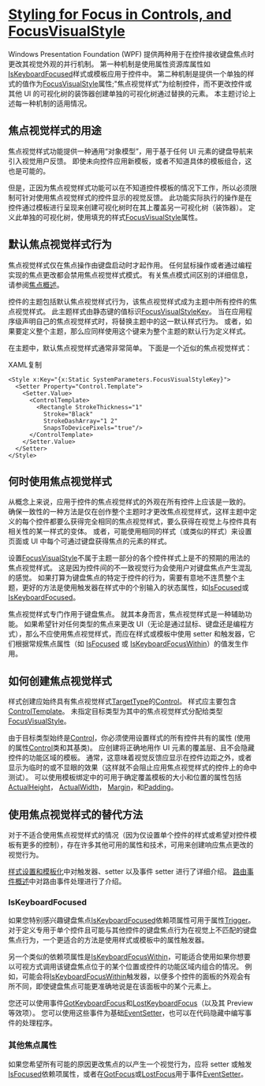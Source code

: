 # [Styling for Focus in Controls, and FocusVisualStyle](https://docs.microsoft.com/en-us/dotnet/framework/wpf/advanced/styling-for-focus-in-controls-and-focusvisualstyle)

Windows Presentation Foundation (WPF) 提供两种用于在控件接收键盘焦点时更改其视觉外观的并行机制。 第一种机制是使用属性资源库属性如[IsKeyboardFocused](https://docs.microsoft.com/zh-cn/dotnet/api/system.windows.uielement.iskeyboardfocused)样式或模板应用于控件中。 第二种机制是提供一个单独的样式的值作为[FocusVisualStyle](https://docs.microsoft.com/zh-cn/dotnet/api/system.windows.frameworkelement.focusvisualstyle)属性;"焦点视觉样式"为绘制控件，而不更改控件或其他 UI 的可视化树的装饰器创建单独的可视化树通过替换的元素。 本主题讨论上述每一种机制的适用情况。



## 焦点视觉样式的用途

焦点视觉样式功能提供一种通用“对象模型”，用于基于任何 UI 元素的键盘导航来引入视觉用户反馈。 即使未向控件应用新模板，或者不知道具体的模板组合，这也是可能的。

但是，正因为焦点视觉样式功能可以在不知道控件模板的情况下工作，所以必须限制可针对使用焦点视觉样式的控件显示的视觉反馈。 此功能实际执行的操作是在控件通过模板进行呈现来创建可视化树时在其上覆盖另一可视化树（装饰器）。 定义此单独的可视化树，使用填充的样式[FocusVisualStyle](https://docs.microsoft.com/zh-cn/dotnet/api/system.windows.frameworkelement.focusvisualstyle)属性。



## 默认焦点视觉样式行为

焦点视觉样式仅在焦点操作由键盘启动时才起作用。 任何鼠标操作或者通过编程实现的焦点更改都会禁用焦点视觉样式模式。 有关焦点模式间区别的详细信息，请参阅[焦点概述](https://docs.microsoft.com/zh-cn/dotnet/framework/wpf/advanced/focus-overview)。

控件的主题包括默认焦点视觉样式行为，该焦点视觉样式成为主题中所有控件的焦点视觉样式。 此主题样式由静态键的值标识[FocusVisualStyleKey](https://docs.microsoft.com/zh-cn/dotnet/api/system.windows.systemparameters.focusvisualstylekey)。 当在应用程序级声明自己的焦点视觉样式时，将替换主题中的这一默认样式行为。 或者，如果要定义整个主题，那么应同样使用这个键来为整个主题的默认行为定义样式。

在主题中，默认焦点视觉样式通常非常简单。 下面是一个近似的焦点视觉样式：

XAML复制

```xaml
<Style x:Key="{x:Static SystemParameters.FocusVisualStyleKey}">  
  <Setter Property="Control.Template">  
    <Setter.Value>  
      <ControlTemplate>  
        <Rectangle StrokeThickness="1"  
          Stroke="Black"  
          StrokeDashArray="1 2"  
          SnapsToDevicePixels="true"/>  
      </ControlTemplate>  
    </Setter.Value>  
  </Setter>  
</Style>  
```



## 何时使用焦点视觉样式

从概念上来说，应用于控件的焦点视觉样式的外观在所有控件上应该是一致的。 确保一致性的一种方法是仅在创作整个主题时才更改焦点视觉样式，这样主题中定义的每个控件都要么获得完全相同的焦点视觉样式，要么获得在视觉上与控件具有相关性的某一样式的变体。 或者，可能使用相同的样式（或类似的样式）来设置页面或 UI 中每个可通过键盘获得焦点的元素的样式。

设置[FocusVisualStyle](https://docs.microsoft.com/zh-cn/dotnet/api/system.windows.frameworkelement.focusvisualstyle)不属于主题一部分的各个控件样式上是不的预期的用法的焦点视觉样式。 这是因为控件间的不一致视觉行为会使用户对键盘焦点产生混乱的感觉。 如果打算为键盘焦点的特定于控件的行为，需要有意地不连贯整个主题，更好的方法是使用触发器在样式中的个别输入的状态属性，如[IsFocused](https://docs.microsoft.com/zh-cn/dotnet/api/system.windows.uielement.isfocused)或[IsKeyboardFocused](https://docs.microsoft.com/zh-cn/dotnet/api/system.windows.uielement.iskeyboardfocused)。

焦点视觉样式专门作用于键盘焦点。 就其本身而言，焦点视觉样式是一种辅助功能。 如果希望针对任何类型的焦点来更改 UI（无论是通过鼠标、键盘还是编程方式），那么不应使用焦点视觉样式，而应在样式或模板中使用 setter 和触发器，它们根据常规焦点属性（如 [IsFocused](https://docs.microsoft.com/zh-cn/dotnet/api/system.windows.uielement.isfocused) 或 [IsKeyboardFocusWithin](https://docs.microsoft.com/zh-cn/dotnet/api/system.windows.uielement.iskeyboardfocuswithin)）的值发生作用。



## 如何创建焦点视觉样式

样式创建应始终具有焦点视觉样式[TargetType](https://docs.microsoft.com/zh-cn/dotnet/api/system.windows.style.targettype)的[Control](https://docs.microsoft.com/zh-cn/dotnet/api/system.windows.controls.control)。 样式应主要包含[ControlTemplate](https://docs.microsoft.com/zh-cn/dotnet/api/system.windows.controls.controltemplate)。 未指定目标类型为其中的焦点视觉样式分配给类型[FocusVisualStyle](https://docs.microsoft.com/zh-cn/dotnet/api/system.windows.frameworkelement.focusvisualstyle)。

由于目标类型始终是[Control](https://docs.microsoft.com/zh-cn/dotnet/api/system.windows.controls.control)，你必须使用设置样式的所有控件共有的属性 (使用的属性[Control](https://docs.microsoft.com/zh-cn/dotnet/api/system.windows.controls.control)类和其基类)。 应创建将正确地用作 UI 元素的覆盖层、且不会隐藏控件的功能区域的模板。 通常，这意味着视觉反馈应显示在控件边距之外，或者显示为临时的或不显眼的效果（这样就不会阻止应用焦点视觉样式的控件上的命中测试）。 可以使用模板绑定中的可用于确定覆盖模板的大小和位置的属性包括[ActualHeight](https://docs.microsoft.com/zh-cn/dotnet/api/system.windows.frameworkelement.actualheight)， [ActualWidth](https://docs.microsoft.com/zh-cn/dotnet/api/system.windows.frameworkelement.actualwidth)， [Margin](https://docs.microsoft.com/zh-cn/dotnet/api/system.windows.frameworkelement.margin)，和[Padding](https://docs.microsoft.com/zh-cn/dotnet/api/system.windows.controls.control.padding)。



## 使用焦点视觉样式的替代方法

对于不适合使用焦点视觉样式的情况（因为仅设置单个控件的样式或希望对控件模板有更多的控制），存在许多其他可用的属性和技术，可用来创建响应焦点更改的视觉行为。

[样式设置和模板化](https://docs.microsoft.com/zh-cn/dotnet/framework/wpf/controls/styling-and-templating)中对触发器、setter 以及事件 setter 进行了详细介绍。 [路由事件概述](https://docs.microsoft.com/zh-cn/dotnet/framework/wpf/advanced/routed-events-overview)中对路由事件处理进行了介绍。

### IsKeyboardFocused

如果您特别感兴趣键盘焦点[IsKeyboardFocused](https://docs.microsoft.com/zh-cn/dotnet/api/system.windows.uielement.iskeyboardfocused)依赖项属性可用于属性[Trigger](https://docs.microsoft.com/zh-cn/dotnet/api/system.windows.trigger)。 对于定义专用于单个控件且可能与其他控件的键盘焦点行为在视觉上不匹配的键盘焦点行为，一个更适合的方法是使用样式或模板中的属性触发器。

另一个类似的依赖项属性是[IsKeyboardFocusWithin](https://docs.microsoft.com/zh-cn/dotnet/api/system.windows.uielement.iskeyboardfocuswithin)，可能适合使用如果你想要以可视方式调用该键盘焦点位于的某个位置或控件的功能区域内组合的情况。 例如，可能会将[IsKeyboardFocusWithin](https://docs.microsoft.com/zh-cn/dotnet/api/system.windows.uielement.iskeyboardfocuswithin)触发器，以便多个控件的面板的外观会有所不同，即使键盘焦点可能更准确地说是在该面板中的某个元素上。

您还可以使用事件[GotKeyboardFocus](https://docs.microsoft.com/zh-cn/dotnet/api/system.windows.uielement.gotkeyboardfocus)和[LostKeyboardFocus](https://docs.microsoft.com/zh-cn/dotnet/api/system.windows.uielement.lostkeyboardfocus)（以及其 Preview 等效项）。 您可以使用这些事件为基础[EventSetter](https://docs.microsoft.com/zh-cn/dotnet/api/system.windows.eventsetter)，也可以在代码隐藏中编写事件的处理程序。

### 其他焦点属性

如果您希望所有可能的原因更改焦点的以产生一个视觉行为，应将 setter 或触发[IsFocused](https://docs.microsoft.com/zh-cn/dotnet/api/system.windows.uielement.isfocused)依赖项属性，或者在[GotFocus](https://docs.microsoft.com/zh-cn/dotnet/api/system.windows.uielement.gotfocus)或[LostFocus](https://docs.microsoft.com/zh-cn/dotnet/api/system.windows.uielement.lostfocus)用于事件[EventSetter](https://docs.microsoft.com/zh-cn/dotnet/api/system.windows.eventsetter)。
